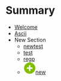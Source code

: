 # Summary

* [Welcome](README.md)
* [Ascii](ascii.adoc)
* New Section
   * [newtest](new.adoc)
   * [test](test/test.adoc)
   * [regp](regp.adoc)
   * [![](assets/images/add.png)new](chapter1.md)

